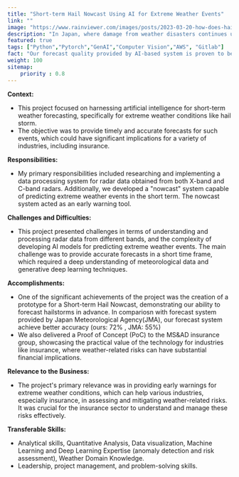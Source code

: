 ```yaml
---
title: "Short-term Hail Nowcast Using AI for Extreme Weather Events"
link: ""
image: "https://www.rainviewer.com/images/posts/2023-03-20-how-does-hail-form/hail_08.jpg"
description: "In Japan, where damage from weather disasters continues unabated, there is a need for weather information service providers to promptly notify the danger of unpredictable abnormal weather and encourage consumers to take swift avoidance actions.This project aimed to develop a system provide early detection for extreme weather."
featured: true
tags: ["Python","Pytorch","GenAI","Computer Vision","AWS", "Gitlab"]
fact: "Our forecast quality provided by AI-based system is proven to be better than Japan Meteorological Agency(JMA)"
weight: 100
sitemap: 
    priority : 0.8
---
```


**Context:** 
- This project focused on harnessing artificial intelligence for short-term weather forecasting, specifically for extreme weather conditions like hail storm. 
- The objective was to provide timely and accurate forecasts for such events, which could have significant implications for a variety of industries, including insurance.

**Responsibilities:**
- My primary responsibilities included researching and implementing a data processing system for radar data obtained from both X-band and C-band radars. Additionally, we developed a "nowcast" system capable of predicting extreme weather events in the short term. The nowcast system acted as an early warning tool.

**Challenges and Difficulties:**
- This project presented challenges in terms of understanding and processing radar data from different bands, and the complexity of developing AI models for predicting extreme weather events. The main challenge was to provide accurate forecasts in a short time frame, which required a deep understanding of meteorological data and generative deep learning techniques.

**Accomplishments:**
- One of the significant achievements of the project was the creation of a prototype for a Short-term Hail Nowcast, demonstrating our ability to forecast hailstorms in advance. In compariosn with forecast system provided by Japan Meteorological Agency(JMA), our forecast system achieve better accuracy (ours: 72% , JMA: 55%)
- We also delivered a Proof of Concept (PoC) to the MS&AD insurance group, showcasing the practical value of the technology for industries like insurance, where weather-related risks can have substantial financial implications.

**Relevance to the Business:**
- The project's primary relevance was in providing early warnings for extreme weather conditions, which can help various industries, especially insurance, in assessing and mitigating weather-related risks. It was crucial for the insurance sector to understand and manage these risks effectively.

**Transferable Skills:**
- Analytical skills, Quantitative Analysis, Data visualization, Machine Learning and Deep Learning Expertise (anomaly detection and risk assessment), Weather Domain Knowledge.
- Leadership, project management, and problem-solving skills.
